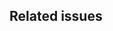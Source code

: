 <!--
  Thank you for contributing to our plugin!

  Please provide a concise title for your pull request and describe your changes in detail below.
-->

## Related issues
<!-- If this PR addresses an issue, please include the issue number (e.g., Fixes #123). -->
